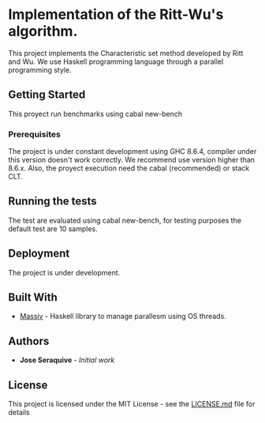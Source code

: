 # Implementation of the Ritt-Wu's algorithm.

This project implements the Characteristic set method developed by Ritt and Wu. We use Haskell programming language through a parallel programming style.  

## Getting Started

This proyect run benchmarks using cabal new-bench

### Prerequisites

The project is under constant development using GHC 8.6.4, compiler under this version doesn't work correctly. We recommend use version higher than 8.6.x. Also, the proyect execution need the cabal (recommended) or stack CLT.
## Running the tests

The test are evaluated using cabal new-bench, for testing purposes the default test are 10 samples.

## Deployment

The project is under development.

## Built With

* [Massiv](http://hackage.haskell.org/package/massiv-0.4.4.0/docs/Data-Massiv-Array.html) - Haskell library to manage parallesm using OS threads.

## Authors

* **Jose Seraquive** - *Initial work*

## License

This project is licensed under the MIT License - see the [LICENSE.md](LICENSE.md) file for details

